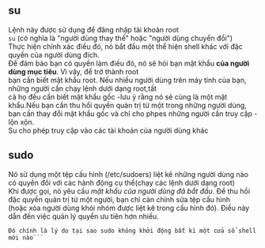 ## su  

Lệnh này được sử dụng để đăng nhập tài khoản root  
`su` (có nghĩa là "người dùng thay thế" hoặc "người dùng chuyển đổi")  
Thực hiện chính xác điều đó, nó bắt đầu một thể hiện shell khác với đặc quyền của người dùng đích.  
Để đảm bảo bạn có quyền làm điều đó, nó sẽ hỏi bạn mật khẩu **của người dùng mục tiêu**. Vì vậy, để trở thành root  
bạn cần biết mật khẩu root. Nếu nhiều người dùng trên máy tính của bạn, những người cần chạy lệnh dưới dạng root,tất  
cả họ đều cần biết mật khẩu gốc -lưu ý rằng nó sẽ cùng là một mật khẩu.Nếu bạn cần thu hổi quyền
quản trị từ một trong những người dùng, bạn cần thay đổi mật khẩu gốc và chỉ cho phpes những người cần truy cập -lộn xộn.  
Su cho phép truy cập vào các tài khoản của người dùng khác

## sudo  

Nó sử dụng một tệp cấu hình (/etc/sudoers) liệt kê những người dùng nào có quyền đối với các hành động cụ thể(chạy các lệnh dưới dạng root)  
Khi được gọi, nó yêu cầu *mật khẩu của người dùng đã bắt đầu*. Để thu hồi đặc quyền quản trị từ một người, bạn chỉ càn chỉnh sửa tệp cấu hình  
(hoặc xóa người dùng khỏi nhóm được liệt kê trong cấu hình đó). Điều này dẫn đến việc quản lý quyền ưu tiên hơn nhiều.  

```Sudo để người dùng sử dụng tài khoản của họ để chạy câu lệnh hệ thống.Su thì bắt buộc người dùng chia sẻ root password với các người dùng khác.  
Đó chính là lý do tại sao sudo không khởi động bất kì một cửa sổ shell mới nào```  
